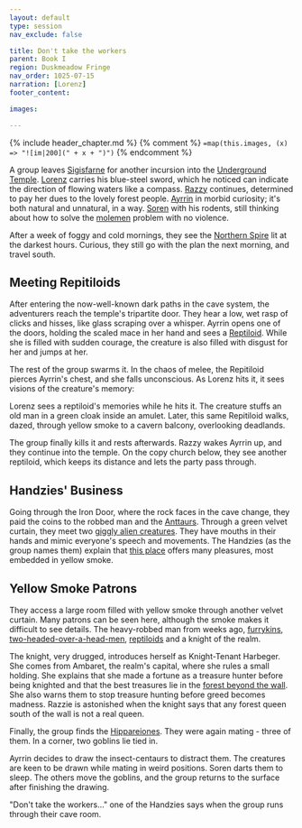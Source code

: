```yaml
---
layout: default
type: session
nav_exclude: false

title: Don't take the workers
parent: Book I
region: Duskmeadow Fringe
nav_order: 1025-07-15
narration: [Lorenz]
footer_content: 

images:

---
```


{% include header_chapter.md %}
{% comment %}
`=map(this.images, (x) => "![im|200](" + x + ")")`
{% endcomment %}

A group leaves [Sigisfarne](../../directory/Sigisfarne/index.md) for another incursion into the [Underground Temple](../../directory/DuskmeadowFringe/UndergroundTemple.md).
[Lorenz](../../directory/DuskmeadowFringe/Lorenz.md) carries his blue-steel sword, which he noticed can indicate the direction of flowing waters like a compass.
[Razzy](../../directory/Sigisfarne/Razvan.md) continues, determined to pay her dues to the lovely forest people.
[Ayrrin](../../directory/Sigisfarne/Ayrrin.md) in morbid curiosity; it's both natural and unnatural, in a way.
[Soren](../../directory/Kryptwood/Soren.md) with his rodents, still thinking about how to solve the [molemen](../../directory/DuskmeadowFringe/PiotChant.md) problem with no violence.

After a week of foggy and cold mornings, they see the [Northern Spire](../../directory/DuskmeadowFringe/SkySpire.md) lit at the darkest hours.
Curious, they still go with the plan the next morning, and travel south.

## Meeting Repitiloids

After entering the now-well-known dark paths in the cave system, the adventurers reach the temple's tripartite door.
They hear a low, wet rasp of clicks and hisses, like glass scraping over a whisper.
Ayrrin opens one of the doors, holding the scaled mace in her hand and sees a [Reptiloid](../../directory/DuskmeadowFringe/Reptiloids.md).
While she is filled with sudden courage, the creature is also filled with disgust for her and jumps at her.

The rest of the group swarms it.
In the chaos of melee, the Repitiloid pierces Ayrrin's chest, and she falls unconscious.
As Lorenz hits it, it sees visions of the creature's memory:

Lorenz sees a reptiloid's memories while he hits it.
The creature stuffs an old man in a green cloak inside an amulet.
Later, this same Repitiloid walks, dazed, through yellow smoke to a cavern balcony, overlooking deadlands.

The group finally kills it and rests afterwards.
Razzy wakes Ayrrin up, and they continue into the temple.
On the copy church below, they see another reptiloid, which keeps its distance and lets the party pass through.

## Handzies' Business

Going through the Iron Door, where the rock faces in the cave change, they paid the coins to the robbed man and the [Anttaurs](../../directory/DuskmeadowFringe/SpiderPeople.md).
Through a green velvet curtain, they meet two [giggly alien creatures](../../directory/DuskmeadowFringe/GreenWitches.md).
They have mouths in their hands and mimic everyone's speech and movements.
The Handzies (as the group names them) explain that [this place](../../directory/DuskmeadowFringe/YellowSmoke.md) offers many pleasures, most embedded in yellow smoke.

## Yellow Smoke Patrons 

They access a large room filled with yellow smoke through another velvet curtain.
Many patrons can be seen here, although the smoke makes it difficult to see details.
The heavy-robbed man from weeks ago, [furrykins](../../directory/DuskmeadowFringe/Bugbears.md), [two-headed-over-a-head-men](../../directory/DuskmeadowFringe/Murk.md), [reptiloids](../../directory/DuskmeadowFringe/Reptiloids.md) and a knight of the realm.

The knight, very drugged, introduces herself as Knight-Tenant Harbeger.
She comes from Ambaret, the realm's capital, where she rules a small holding.
She explains that she made a fortune as a treasure hunter before being knighted and that the best treasures lie in the [forest beyond the wall](../../directory/Kaldhur/index.md).
She also warns them to stop treasure hunting before greed becomes madness.
Razzie is astonished when the knight says that any forest queen south of the wall is not a real queen.

Finally, the group finds the [Hippareiones](../../directory/DuskmeadowFringe/Hippareiones.md).
They were again mating - three of them.
In a corner, two goblins lie tied in.

Ayrrin decides to draw the insect-centaurs to distract them.
The creatures are keen to be drawn while mating in weird positions.
Soren darts them to sleep.
The others move the goblins, and the group returns to the surface after finishing the drawing.

"Don't take the workers..." one of the Handzies says when the group runs through their cave room.